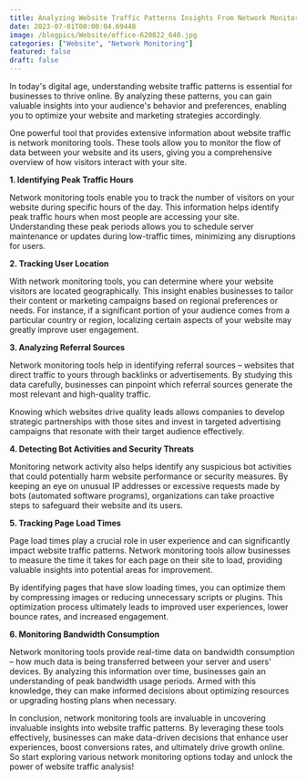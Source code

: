 ```yaml
---
title: Analyzing Website Traffic Patterns Insights From Network Monitoring Tools
date: 2023-07-01T00:00:04.69448
image: /blogpics/Website/office-620822_640.jpg
categories: ["Website", "Network Monitoring"]
featured: false
draft: false
---
```

In today's digital age, understanding website traffic patterns is essential for businesses to thrive online. By analyzing these patterns, you can gain valuable insights into your audience's behavior and preferences, enabling you to optimize your website and marketing strategies accordingly.

One powerful tool that provides extensive information about website traffic is network monitoring tools. These tools allow you to monitor the flow of data between your website and its users, giving you a comprehensive overview of how visitors interact with your site.

**1. Identifying Peak Traffic Hours**

Network monitoring tools enable you to track the number of visitors on your website during specific hours of the day. This information helps identify peak traffic hours when most people are accessing your site. Understanding these peak periods allows you to schedule server maintenance or updates during low-traffic times, minimizing any disruptions for users.

**2. Tracking User Location**

With network monitoring tools, you can determine where your website visitors are located geographically. This insight enables businesses to tailor their content or marketing campaigns based on regional preferences or needs. For instance, if a significant portion of your audience comes from a particular country or region, localizing certain aspects of your website may greatly improve user engagement.

**3. Analyzing Referral Sources**

Network monitoring tools help in identifying referral sources – websites that direct traffic to yours through backlinks or advertisements. By studying this data carefully, businesses can pinpoint which referral sources generate the most relevant and high-quality traffic.

Knowing which websites drive quality leads allows companies to develop strategic partnerships with those sites and invest in targeted advertising campaigns that resonate with their target audience effectively.

**4. Detecting Bot Activities and Security Threats**

Monitoring network activity also helps identify any suspicious bot activities that could potentially harm website performance or security measures.
By keeping an eye on unusual IP addresses or excessive requests made by bots (automated software programs), organizations can take proactive steps to safeguard their website and its users.

**5. Tracking Page Load Times**

Page load times play a crucial role in user experience and can significantly impact website traffic patterns. Network monitoring tools allow businesses to measure the time it takes for each page on their site to load, providing valuable insights into potential areas for improvement.

By identifying pages that have slow loading times, you can optimize them by compressing images or reducing unnecessary scripts or plugins. This optimization process ultimately leads to improved user experiences, lower bounce rates, and increased engagement.

**6. Monitoring Bandwidth Consumption**

Network monitoring tools provide real-time data on bandwidth consumption – how much data is being transferred between your server and users' devices.
By analyzing this information over time, businesses gain an understanding of peak bandwidth usage periods. Armed with this knowledge, they can make informed decisions about optimizing resources or upgrading hosting plans when necessary.

In conclusion, network monitoring tools are invaluable in uncovering invaluable insights into website traffic patterns. By leveraging these tools effectively, businesses can make data-driven decisions that enhance user experiences, boost conversions rates, and ultimately drive growth online.
So start exploring various network monitoring options today and unlock the power of website traffic analysis!